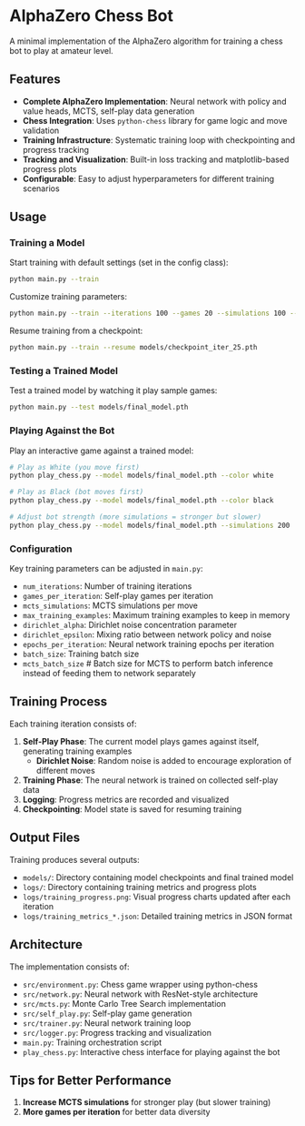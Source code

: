 # AlphaZero Chess Bot

A minimal implementation of the AlphaZero algorithm for training a chess bot to play at amateur level.

## Features

- **Complete AlphaZero Implementation**: Neural network with policy and value heads, MCTS, self-play data generation
- **Chess Integration**: Uses `python-chess` library for game logic and move validation
- **Training Infrastructure**: Systematic training loop with checkpointing and progress tracking
- **Tracking and Visualization**: Built-in loss tracking and matplotlib-based progress plots
- **Configurable**: Easy to adjust hyperparameters for different training scenarios


## Usage

### Training a Model

Start training with default settings (set in the config class):
```bash
python main.py --train
```

Customize training parameters:
```bash
python main.py --train --iterations 100 --games 20 --simulations 100 --max-examples 200000 --dirichlet-alpha 0.3 --dirichlet-epsilon 0.25
```

Resume training from a checkpoint:
```bash
python main.py --train --resume models/checkpoint_iter_25.pth
```

### Testing a Trained Model

Test a trained model by watching it play sample games:
```bash
python main.py --test models/final_model.pth
```

### Playing Against the Bot

Play an interactive game against a trained model:
```bash
# Play as White (you move first)
python play_chess.py --model models/final_model.pth --color white

# Play as Black (bot moves first)
python play_chess.py --model models/final_model.pth --color black

# Adjust bot strength (more simulations = stronger but slower)
python play_chess.py --model models/final_model.pth --simulations 200
```

### Configuration

Key training parameters can be adjusted in `main.py`:

- `num_iterations`: Number of training iterations 
- `games_per_iteration`: Self-play games per iteration 
- `mcts_simulations`: MCTS simulations per move 
- `max_training_examples`: Maximum training examples to keep in memory
- `dirichlet_alpha`: Dirichlet noise concentration parameter 
- `dirichlet_epsilon`: Mixing ratio between network policy and noise 
- `epochs_per_iteration`: Neural network training epochs per iteration 
- `batch_size`: Training batch size 
- `mcts_batch_size`  # Batch size for MCTS to perform batch inference instead of feeding them to network separately

## Training Process

Each training iteration consists of:

1. **Self-Play Phase**: The current model plays games against itself, generating training examples
   - **Dirichlet Noise**: Random noise is added to encourage exploration of different moves
2. **Training Phase**: The neural network is trained on collected self-play data
3. **Logging**: Progress metrics are recorded and visualized
4. **Checkpointing**: Model state is saved for resuming training


## Output Files

Training produces several outputs:

- `models/`: Directory containing model checkpoints and final trained model
- `logs/`: Directory containing training metrics and progress plots
- `logs/training_progress.png`: Visual progress charts updated after each iteration
- `logs/training_metrics_*.json`: Detailed training metrics in JSON format

## Architecture

The implementation consists of:

- `src/environment.py`: Chess game wrapper using python-chess
- `src/network.py`: Neural network with ResNet-style architecture
- `src/mcts.py`: Monte Carlo Tree Search implementation
- `src/self_play.py`: Self-play game generation
- `src/trainer.py`: Neural network training loop
- `src/logger.py`: Progress tracking and visualization
- `main.py`: Training orchestration script
- `play_chess.py`: Interactive chess interface for playing against the bot

## Tips for Better Performance

1. **Increase MCTS simulations** for stronger play (but slower training)
2. **More games per iteration** for better data diversity

